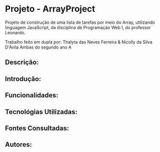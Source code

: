 # Projeto - ArrayProject

Projeto de construção de uma lista de tarefas por meio do Array, utilizando linguagem JavaScript, da disciplina de Programação Web I, do professor Leonardo.

Trabalho feito em dupla por: Thalyta das Neves Ferreira & Nicolly da Silva D'Ávila
Ambas do segundo ano A

## Descrição:

## Introdução:

## Funcionalidades:

## Tecnológias Utilizadas:

## Fontes Consultadas:

## Autores: